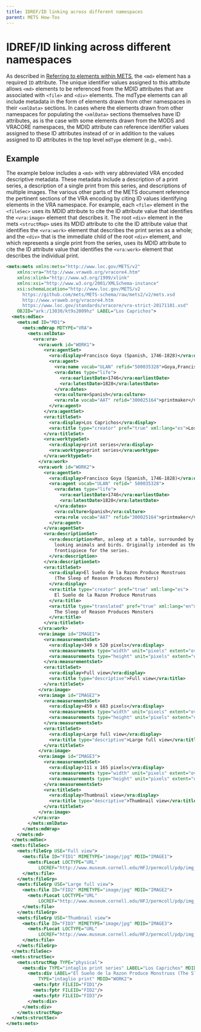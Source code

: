 ```yaml
---
title: IDREF/ID linking across different namespaces
parent: METS How-Tos
---
```

# IDREF/ID linking across different namespaces

As described in [Referring to elements within METS](idrefs_within_mets.md), the `<md>` element has a required `ID` attribute. The unique identifier values assigned to this attribute allows `<md>` elements to be referenced from the MDID attributes that are associated with `<file>` and `<div>` elements. The mdType elements can all include metadata in the form of elements drawn from other namespaces in their `<xmlData>` sections. In cases where the elements drawn from other namespaces for populating the `<xmlData>` sections themselves have ID attributes, as is the case with some elements drawn from the MODS and VRACORE namespaces, the MDID attribute can reference identifier values assigned to these ID attributes instead of or in addition to the values assigned to ID attributes in the top level `mdType` element (e.g., `<md>`).

## Example

The example below includes a `<md>` with very abbreviated VRA encoded descriptive metadata. These metadata include a description of a print series, a description of a single print from this series, and descriptions of multiple images. The various other parts of the METS document reference the pertinent sections of the VRA encoding by citing ID values identifying elements in the VRA namespace. For example, each `<file>` element in the `<fileSec>` uses its MDID attribute to cite the ID attribute value that identifies the `<vra:image>` element that describes it. The root `<div>` element in the mets `<structMap>` uses its MDID attribute to cite the ID attribute value that identifies the `<vra:work>` element that describes the print series as a whole; and the `<div>` that is the immediate child of the root `<div>` element, and which represents a single print from the series, uses its MDID attribute to cite the ID attribute value that identifies the `<vra:work>` element that describes the individual print.

```xml
<mets:mets xmlns:mets="http://www.loc.gov/METS/v2"
    xmlns:vra="http://www.vraweb.org/vracore4.htm"
    xmlns:xlink="http://www.w3.org/1999/xlink"
    xmlns:xsi="http://www.w3.org/2001/XMLSchema-instance"
    xsi:schemaLocation="http://www.loc.gov/METS/v2
      https://github.com/mets/METS-schema/raw/mets2/v2/mets.xsd
      http://www.vraweb.org/vracore4.htm
      https://www.loc.gov/standards/vracore/vra-strict-20171101.xsd"
    OBJID="ark:/13030/kt9s2009hz" LABEL="Los Caprichos">
  <mets:mdSec>
    <mets:md ID="MD1">
      <mets:mdWrap MDTYPE="VRA">
        <mets:xmlData>
          <vra:vra>
            <vra:work id="WORK1">
              <vra:agentSet>
                <vra:display>Francisco Goya (Spanish, 1746-1828)</vra:display>
                <vra:agent>
                  <vra:name vocab="ULAN" refid="500035328">Goya,Francisco</vra:name>
                  <vra:dates type="life">
                    <vra:earliestDate>1746</vra:earliestDate>
                    <vra:latestDate>1828</vra:latestDate>
                  </vra:dates>
                  <vra:culture>Spanish</vra:culture>
                  <vra:role vocab="AAT" refid="300025164">printmaker</vra:role>
                </vra:agent>
              </vra:agentSet>
              <vra:titleSet>
                <vra:display>Los Caprichos</vra:display>
                <vra:title type="creator" pref="true" xml:lang="es">Los Caprichos</vra:title>
              </vra:titleSet>
              <vra:worktypeSet>
                <vra:display>print series</vra:display>
                <vra:worktype>print series</vra:worktype>
              </vra:worktypeSet>
            </vra:work>
            <vra:work id="WORK2">
              <vra:agentSet>
                <vra:display>Francisco Goya (Spanish, 1746-1828)</vra:display>
                <vra:agent vocab="ULAN" refid=" 500035328">
                  <vra:dates type="life">
                    <vra:earliestDate>1746</vra:earliestDate>
                    <vra:latestDate>1828</vra:latestDate>
                  </vra:dates>
                  <vra:culture>Spanish</vra:culture>
                  <vra:role vocab="AAT" refid="300025164">printmaker</vra:role>
                </vra:agent>
              </vra:agentSet>
              <vra:descriptionSet>
                <vra:description>Man, asleep at a table, surrounded by demonic-
                  looking animals and birds. Originally intended as the
                  frontispiece for the series.
                </vra:description>
              </vra:descriptionSet>
              <vra:titleSet>
                <vra:display>El Sueño de la Razon Produce Monstruos
                  (The Sleep of Reason Produces Monsters)
                </vra:display>
                <vra:title type="creator" pref="true" xml:lang="es">
                  El Sueño de la Razon Produce Monstruos
                </vra:title>
                <vra:title type="translated" pref="true" xml:lang="en">
                  The Sleep of Reason Produces Monsters
                </vra:title>
              </vra:titleSet>
            </vra:work>
            <vra:image id="IMAGE1">
              <vra:measurementsSet>
                <vra:display>349 x 520 pixels</vra:display>
                <vra:measurements type="width" unit="pixels" extent="overall">349</vra:measurements>
                <vra:measurements type="height" unit="pixels" extent="overall">520</vra:measurements>
              </vra:measurementsSet>
              <vra:titleSet>
                <vra:display>Full view</vra:display>
                <vra:title type="descriptive">Full view</vra:title>
              </vra:titleSet>
            </vra:image>
            <vra:image id="IMAGE2">
              <vra:measurementsSet>
                <vra:display>459 x 683 pixels</vra:display>
                <vra:measurements type="width" unit="pixels" extent="overall">459</vra:measurements>
                <vra:measurements type="height" unit="pixels" extent="overall">683</vra:measurements>
              </vra:measurementsSet>
              <vra:titleSet>
                <vra:display>Large full view</vra:display>
                <vra:title type="descriptive">Large full view</vra:title>
              </vra:titleSet>
            </vra:image>
            <vra:image id="IMAGE3">
              <vra:measurementsSet>
                <vra:display>111 x 165 pixels</vra:display>
                <vra:measurements type="width" unit="pixels" extent="overall">111</vra:measurements>
                <vra:measurements type="height" unit="pixels" extent="overall">165</vra:measurements>
              </vra:measurementsSet>
              <vra:titleSet>
                <vra:display>Thumbnail view</vra:display>
                <vra:title type="descriptive">Thumbnail view</vra:title>
              </vra:titleSet>
            </vra:image>
          </vra:vra>
        </mets:xmlData>
      </mets:mdWrap>
    </mets:md>
  </mets:mdSec>
  <mets:fileSec>
    <mets:fileGrp USE="Full view">
      <mets:file ID="FID1" MIMETYPE="image/jpg" MDID="IMAGE1">
        <mets:FLocat LOCTYPE="URL"
            LOCREF="http://www.museum.cornell.edu/HFJ/permcoll/pdp/img_pr/monstros_l.jpg"/>
      </mets:file>
    </mets:fileGrp>
    <mets:fileGrp USE="Large full view">
      <mets:file ID="FID2" MIMETYPE="image/jpg" MDID="IMAGE2">
        <mets:FLocat LOCTYPE="URL"
            LOCREF="http://www.museum.cornell.edu/HFJ/permcoll/pdp/img_pr/monstros_X.jpg"/>
      </mets:file>
    </mets:fileGrp>
    <mets:fileGrp USE="Thumbnail view">
      <mets:file ID="FID3" MIMETYPE="image/jpg" MDID="IMAGE3">
        <mets:FLocat LOCTYPE="URL"
            LOCREF="http://www.museum.cornell.edu/HFJ/permcoll/pdp/img_pr/monstros_s.jpg"/>
      </mets:file>
    </mets:fileGrp>
  </mets:fileSec>
  <mets:structSec>
    <mets:structMap TYPE="physical">
      <mets:div TYPE="intaglio print series" LABEL="Los Caprichos" MDID="WORK1">
        <mets:div LABEL="El Sueño de la Razon Produce Monstruos (The Sleep of Reason Produces Monsters)"
            TYPE="intaglio print" MDID="WORK2">
          <mets:fptr FILEID="FID1"/>
          <mets:fptr FILEID="FID2"/>
          <mets:fptr FILEID="FID3"/>
        </mets:div>
      </mets:div>
    </mets:structMap>
  </mets:structSec>
</mets:mets>
```
